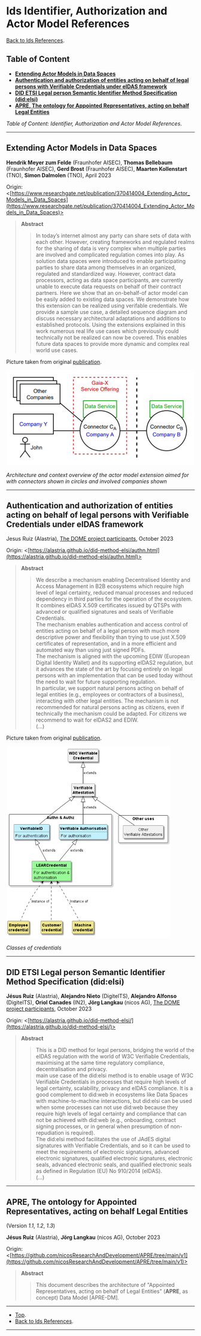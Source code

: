 # lds Identifier, Authorization and Actor Model References

[Back to lds References](../README.md).

## Table of Content

- [**Extending Actor Models in Data Spaces**](#extending-actor-models-in-data-spaces)
- [**Authentication and authorization of entities acting on behalf of legal persons with Verifiable Credentials
  under eIDAS framework**](#authentication-and-authorization-of-entities-acting-on-behalf-of-legal-persons-with-verifiable-credentials-under-eidas-framework)
- [**DID ETSI Legal person Semantic Identifier Method Specification (did:elsi)**](#did-etsi-legal-person-semantic-identifier-method-specification-didelsi)
- [**APRE, The ontology for Appointed Representatives, acting on behalf Legal Entities**](#apre-the-ontology-for-appointed-representatives-acting-on-behalf-legal-entities)

*Table of Content: Identifier, Authorization and Actor Model References*.

---

## Extending Actor Models in Data Spaces

**Hendrik Meyer zum Felde** (Fraunhofer AISEC), **Thomas Bellebaum** (Fraunhofer AISEC), **Gerd Brost** (Fraunhofer
AISEC), **Maarten Kollenstart** (TNO), **Simon Dalmolen** (TNO), April 2023

Origin:
<[https://www.researchgate.net/publication/370414004_Extending_Actor_Models_in_Data_Spaces](https://www.researchgate.net/publication/370414004_Extending_Actor_Models_in_Data_Spaces)>


> **Abstract**
> > In today’s internet almost any party can share sets of data with each other. However, creating frameworks and
> regulated realms for the sharing of data is very complex when multiple parties are involved and complicated
> regulation comes into play. As solution data spaces were introduced to enable participating parties to share data
> among themselves in an organized, regulated and standardized way. However, contract data processors, acting as
> data space participants, are currently unable to execute data requests on behalf of their contract partners. Here
> we show that an on-behalf-of actor model can be easily added to existing data spaces. We demonstrate how this
> extension can be realized using verifable credentials. We provide a sample use case, a detailed sequence diagram
> and discuss necessary architectural adaptations and additions to established protocols. Using the extensions
> explained in this work numerous real life use cases which previously could technically not be realized can now be
> covered. This enables future data spaces to provide more dynamic and complex real world use cases.

Picture taken from original [publication](https://www.researchgate.net/publication/370414004_Extending_Actor_Models_in_Data_Spaces).

![](./resource/ExtendingActorModelsinDataSpaces.png)

*Architecture and context overview of the actor
model extension aimed for with connectors shown in circles and involved companies shown*

---

## Authentication and authorization of entities acting on behalf of legal persons with Verifiable Credentials under eIDAS framework

Jesus Ruiz (Alastria), [The DOME project participants](https://dome-marketplace.eu/), October 2023

Origin:
<[https://alastria.github.io/did-method-elsi/authn.html](https://alastria.github.io/did-method-elsi/authn.html)>

> **Abstract**
> > We describe a mechanism enabling Decentralised Identity and Access Management in B2B ecosystems which require
> high level of legal certainty, reduced manual processes and reduced dependency in third parties for the operation
> of the ecosystem. It combines eIDAS X.509 certificates issued by QTSPs with advanced or qualified signatures and
> seals of Verifiable Credentials.
> <br>The mechanism enables authentication and access control of entities acting on behalf of a legal person with much
> more descriptive power and flexibility than trying to use just X.509 certificates of representation, and in a
> more efficient and automated way than using just signed PDFs.
> <br>The mechanism is aligned with the upcoming EDIW (European Digital Identity Wallet) and its supporting eIDAS2
> regulation, but it
> advances the state of the art by focusing entirely on legal persons with an implementation that can be used today
> without the need to wait for future supporting regulation.
> <br>In particular, we support natural persons acting on behalf of legal entities (e.g., employees or contractors of
> a business), interacting with other legal entities. The mechanism is not recommended for natural persons acting as
> citizens, even if technically the mechanism could be adapted. For citizens we recommend to wait for eIDAS2 and EDIW.
> <br>(...)

Picture taken from original [publication](https://alastria.github.io/did-method-elsi/authn.html).

![](./resource/ruiz_AoB_LP.png)

*Classes of credentials*

---

## DID ETSI Legal person Semantic Identifier Method Specification (did:elsi)

**Jésus Ruiz** (Alastria), **Alejandro Nieto** (DigitelTS), **Alejandro Alfonso** (DigitelTS), **Oriol Canades** (IN2), **Jörg Langkau** (nicos AG), [The DOME project participants](https://dome-marketplace.eu/), October 2023

Origin:
<[https://alastria.github.io/did-method-elsi/](https://alastria.github.io/did-method-elsi/)>

> **Abstract**
> > This is a DID method for legal persons, bridging the world of the eIDAS regulation with the world of W3C Verifiable
> Credentials, maximising at the same time regulatory compliance, decentralisation and privacy.
> <br>main use case of the did:elsi method is to enable usage of W3C Verifiable Credentials in processes that require
> high levels of legal certainty, scalability, privacy and eIDAS compliance. It is a good complement to did:web in
> ecosystems like Data Spaces with machine-to-machine interactions, but did:elsi can be used when some processes can
> not use did:web because they require high levels of legal certainty and compliance that can not be achieved with
> did:web (e.g., onboarding, contract signing processes, or in general when presumption of non-repudiation is required).
> <br>The did:elsi method facilitates the use of JAdES digital signatures with Verifiable Credentials, and so it can be used to meet the requirements of electronic signatures, advanced electronic signatures, qualified electronic signatures, electronic seals, advanced electronic seals, and qualified electronic seals as defined in Regulation (EU) No 910/2014 (eIDAS).
> <br>(...)

---

## APRE, The ontology for Appointed Representatives, acting on behalf Legal Entities

(Version *1.1*, *1.2*, *1.3*)

**Jésus Ruiz** (Alastria), **Jörg Langkau** (nicos AG), October 2023

Origin:
<[https://github.com/nicosResearchAndDevelopment/APRE/tree/main/v1](https://github.com/nicosResearchAndDevelopment/APRE/tree/main/v1)>

> **Abstract**
> > This document describes the architecture of "Appointed Representatives, acting on behalf of Legal Entities" (**APRE**, as concept) Data Model [APRE-DM].

---

- [Top](#table-of-content).
- [Back to lds References](../README.md).

---